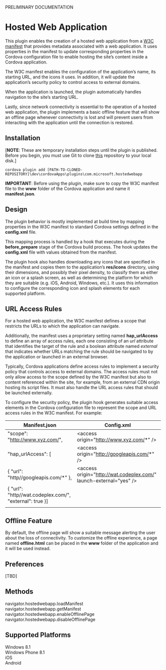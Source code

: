﻿PRELIMINARY DOCUMENTATION

<!---
 license: TBD
-->

# Hosted Web Application
This plugin enables the creation of a hosted web application from a [W3C manifest](http://www.w3.org/2008/webapps/manifest/) that provides metadata associated with a web application. It uses properties in the manifest to update corresponding properties in the Cordova configuration file to enable hosting the site’s content inside a Cordova application.

The W3C manifest enables the configuration of the application’s name, its starting URL, and the icons it uses. In addition, it will update the application’s security policy to control access to external domains. 

When the application is launched, the plugin automatically handles navigation to the site’s starting URL.

Lastly, since network connectivity is essential to the operation of a hosted web application, the plugin implements a basic offline feature that will show an offline page whenever connectivity is lost and will prevent users from interacting with the application until the connection is restored.

## Installation
[**NOTE**: These are temporary installation steps until the plugin is published. Before you begin, you must use Git to clone [this](https://github.com/southworkscom/meteorite.git "Meteorite repository") repository to your local disk.]

`cordova plugin add [PATH-TO-CLONED-REPOSITORY]\dev\cordovaApps\plugins\com.microsoft.hostedwebapp`

**IMPORTANT**: Before using the plugin, make sure to copy the W3C manifest file to the **www** folder of the Cordova application and name it **manifest.json**.

## Design
The plugin behavior is mostly implemented at build time by mapping properties in the W3C manifest to standard Cordova settings defined in the **config.xml** file. 

This mapping process is handled by a hook that executes during the **before_prepare** stage of the Cordova build process. The hook updates the **config.xml** file with values obtained from the manifest. 

The plugin hook also handles downloading any icons that are specified in the manifest and copies them to the application’s **res/icons** directory, using their dimensions, and possibly their pixel density, to classify them as either an icon or a splash screen, as well as determining the platform for which they are suitable (e.g. iOS, Android, Windows, etc.). It uses this information to configure the corresponding icon and splash elements for each supported platform.

## URL Access Rules
For a hosted web application, the W3C manifest defines a scope that restricts the URLs to which the application can navigate. 

Additionally, the manifest uses a proprietary setting named **hap_urlAccess** to define an array of access rules, each one consisting of an _url_ attribute that identifies the target of the rule and a boolean attribute named _external_ that indicates whether URLs matching the rule should be navigated to by the application or launched in an external browser.

Typically, Cordova applications define access rules to implement a security policy that controls access to external domains. The access rules must not only allow access to the scope defined by the W3C manifest but also to content referenced within the site, for example, from an external CDN origin hosting its script files. It must also handle the URL access rules that should be launched externally. 

To configure the security policy, the plugin hook generates suitable access elements in the Cordova configuration file to represent the scope and URL access rules in the W3C manifest. For example:

|**Manifest.json**|**Config.xml**|
|-------------|----------|
|"scope":  "http://www.xyz.com/",| &lt;access origin="http://www.xyz.com/*" /&gt;|
|"hap_urlAccess":  [ |&lt;access origin="http://googleapis.com/*" /&gt; 
|{ "url": "http//googleapis.com/*" },|&lt;access origin="http://wat.codeplex.com/" launch-external="yes" /&gt;|
|{ "url": "http//wat.codeplex.com/", "external": true }]  
||

 
 

## Offline Feature
By default, the offline page will show a suitable message alerting the user about the loss of connectivity. To customize the offline experience, a page named **offline.html** can be placed in the **www** folder of the application and it will be used instead.

## Preferences
[TBD]

## Methods
navigator.hostedwebapp.loadManifest  
navigator.hostedwebapp.getManifest  
navigator.hostedwebapp.enableOfflinePage  
navigator.hostedwebapp.disableOfflinePage  

## Supported Platforms
Windows 8.1  
Windows Phone 8.1  
iOS  
Android  
